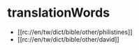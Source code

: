 # translationWords

* [[rc://en/tw/dict/bible/other/philistines]]
* [[rc://en/tw/dict/bible/other/david]]